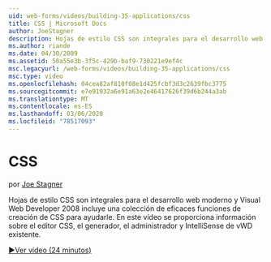 ```yaml
---
uid: web-forms/videos/building-35-applications/css
title: CSS | Microsoft Docs
author: JoeStagner
description: Hojas de estilo CSS son integrales para el desarrollo web moderno y Visual Web Developer 2008 incluye una colección de eficaces funciones de creación de CSS que le ayudarán...
ms.author: riande
ms.date: 04/30/2009
ms.assetid: 50a55e3b-3f5c-429b-baf9-730221e9ef4c
msc.legacyurl: /web-forms/videos/building-35-applications/css
msc.type: video
ms.openlocfilehash: 04cea82af810f08e1d425fcbf3d3c2639fbc3775
ms.sourcegitcommit: e7e91932a6e91a63e2e46417626f39d6b244a3ab
ms.translationtype: MT
ms.contentlocale: es-ES
ms.lasthandoff: 03/06/2020
ms.locfileid: "78517093"
---
```

# <a name="css"></a>CSS

por [Joe Stagner](https://github.com/JoeStagner)

Hojas de estilo CSS son integrales para el desarrollo web moderno y Visual Web Developer 2008 incluye una colección de eficaces funciones de creación de CSS para ayudarle. En este vídeo se proporciona información sobre el editor CSS, el generador, el administrador y IntelliSense de vWD existente.

[&#9654;Ver vídeo (24 minutos)](https://channel9.msdn.com/Blogs/ASP-NET-Site-Videos/css)
